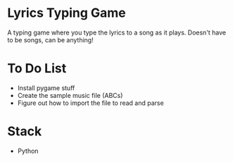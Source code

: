 # Lyrics Typing Game
A typing game where you type the lyrics to a song as it plays.
Doesn't have to be songs, can be anything!

# To Do List
- Install pygame stuff
- Create the sample music file (ABCs)
- Figure out how to import the file to read and parse

# Stack
- Python
